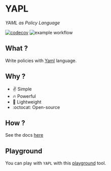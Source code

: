 
# YAPL
*YAML as Policy Language*

[![codecov](https://codecov.io/gh/ahsayde/yapl/branch/master/graph/badge.svg?token=N5CJSZBHNF)](https://codecov.io/gh/ahsayde/yapl)
![example workflow](https://github.com/ahsayde/yapl/actions/workflows/main.yml/badge.svg)


## What ?

Write policies with [Yaml](https://en.wikipedia.org/wiki/YAML) language.

## Why ?

- :v: Simple
- :fire: Powerful
- :rocket: Lightweight
- :octocat: Open-source


## How ?

See the docs [here](https://ahsayde.github.io/yapl)


## Playground

You can play with `YAPL` with this [playground](https://ahsayde.github.io/yapl-playground/) tool.
